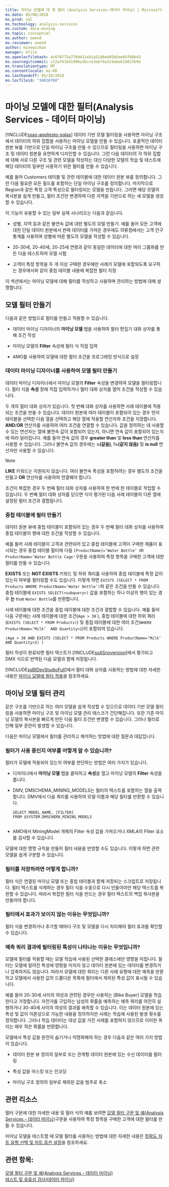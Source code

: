 ```yaml
---
title: 마이닝 모델에 대 한 필터 (Analysis Services-데이터 마이닝) | Microsoft Docs
ms.date: 05/08/2018
ms.prod: sql
ms.technology: analysis-services
ms.custom: data-mining
ms.topic: conceptual
ms.author: owend
ms.reviewer: owend
author: minewiskan
manager: kfile
ms.openlocfilehash: 4c678773a77b9411eb1a51dbeb85b5eeb5f08b43
ms.sourcegitcommit: c12a7416d1996a3bcce3ebf4a3c9abe61b02fb9e
ms.translationtype: MT
ms.contentlocale: ko-KR
ms.lasthandoff: 05/10/2018
ms.locfileid: "34016760"
---
```

# <a name="filters-for-mining-models-analysis-services---data-mining"></a>마이닝 모델에 대한 필터(Analysis Services - 데이터 마이닝)
[!INCLUDE[ssas-appliesto-sqlas](../../includes/ssas-appliesto-sqlas.md)]
  데이터 기반 모델 필터링을 사용하면 마이닝 구조에서 데이터의 하위 집합을 사용하는 마이닝 모델을 만들 수 있습니다. 포괄적인 데이터 원본 뷰를 기반으로 단일 마이닝 구조를 만들 수 있으므로 필터링을 사용하면 마이닝 구조 및 데이터 원본을 유연하게 디자인할 수 있습니다. 그런 다음 데이터의 각 하위 집합에 대해 서로 다른 구조 및 관련 모델을 작성하는 대신 다양한 모델의 학습 및 테스트에 해당 데이터의 일부만 사용하기 위한 필터를 만들 수 있습니다.  
  
 예를 들어 Customers 테이블 및 관련 테이블에 대한 데이터 원본 뷰를 정의합니다. 그런 다음 필요한 모든 필드를 포함하는 단일 마이닝 구조를 정의합니다. 마지막으로 Region과 같은 특정 고객 특성으로 필터링되는 모델을 만듭니다. 그러면 해당 모델의 복사본을 쉽게 만들고, 필터 조건만 변경하여 다른 지역을 기반으로 하는 새 모델을 생성할 수 있습니다.  
  
 이 기능이 유용할 수 있는 일부 실제 시나리오는 다음과 같습니다.  
  
-   성별, 지역 등과 같은 불연속 값에 대한 별도의 모델 만들기. 예를 들어 모든 고객에 대한 단일 데이터 원본에서 판매 데이터를 가져온 경우에도 의류점에서는 고객 인구 통계를 사용하여 성별에 따른 별도의 모델을 작성할 수 있습니다.  
  
-   20-30세, 20-40세, 20-25세 연령과 같이 동일한 데이터에 대한 여러 그룹화를 만든 다음 테스트하여 모델 시험  
  
-   고객이 특정 항목을 두 개 이상 구매한 경우에만 사례가 모델에 포함되도록 요구하는 경우에서와 같이 중첩 테이블 내용에 복잡한 필터 지정  
  
 이 섹션에서는 마이닝 모델에 대해 필터를 작성하고 사용하며 관리하는 방법에 대해 설명합니다.  
  
## <a name="creating-model-filters"></a>모델 필터 만들기  
 다음과 같은 방법으로 필터를 만들고 적용할 수 있습니다.  
  
-   데이터 마이닝 디자이너의 **마이닝 모델** 탭을 사용하여 필터 편집기 대화 상자를 통해 조건 작성  
  
-   마이닝 모델의 **Filter** 속성에 필터 식 직접 입력  
  
-   AMO를 사용하여 모델에 대한 필터 조건을 프로그래밍 방식으로 설정  
  
### <a name="creating-model-filters-using-data-mining-designer"></a>데이터 마이닝 디자이너를 사용하여 모델 필터 만들기  
 데이터 마이닝 디자이너에서 마이닝 모델의 **Filter** 속성을 변경하여 모델을 필터링합니다. 필터 식을 **속성** 창에 직접 입력하거나 필터 대화 상자를 열어 조건을 작성할 수 있습니다.  
  
 두 개의 필터 대화 상자가 있습니다. 첫 번째 대화 상자를 사용하면 사례 테이블에 적용되는 조건을 만들 수 있습니다. 데이터 원본에 여러 테이블이 포함되어 있는 경우 먼저 테이블을 선택한 다음 열을 선택하고 해당 열에 적용할 연산자와 조건을 지정합니다. **AND**/**OR** 연산자를 사용하여 여러 조건을 연결할 수 있습니다. 값을 정의하는 데 사용할 수 있는 연산자는 열에 불연속 값이 포함되어 있는지, 아니면 연속 값이 포함되어 있는지에 따라 달라집니다. 예를 들어 연속 값의 경우 **greater than** 및 **less than** 연산자를 사용할 수 있습니다. 그러나 불연속 값의 경우에는 **=(같음)**, **!=(같지 않음)** 및 **is null** 연산자만 사용할 수 있습니다.  
  
> [!NOTE]  
>  **LIKE** 키워드는 지원되지 않습니다. 여러 불연속 특성을 포함하려는 경우 별도의 조건을 만들고 **OR** 연산자를 사용하여 연결해야 합니다.  
  
 조건이 복잡한 경우 두 번째 필터 대화 상자를 사용하여 한 번에 한 테이블로 작업할 수 있습니다. 두 번째 필터 대화 상자를 닫으면 식이 평가된 다음 사례 테이블의 다른 열에 설정된 필터 조건과 결합됩니다.  
  
### <a name="creating-filters-on-nested-tables"></a>중첩 테이블에 필터 만들기  
 데이터 원본 뷰에 중첩 테이블이 포함되어 있는 경우 두 번째 필터 대화 상자를 사용하여 중첩 테이블의 행에 대한 조건을 작성할 수 있습니다.  
  
 예를 들어 사례 테이블이 고객과 관련되어 있고 중첩 테이블에 고객이 구매한 제품이 표시되는 경우 중첩 테이블 필터에 다음 `[ProductName]=’Water Bottle’ OR ProductName=’Water Bottle Cage'`구문을 사용하여 특정 항목을 구매한 고객에 대한 필터를 만들 수 있습니다.  
  
 **EXISTS** 또는 **NOT EXISTS** 키워드 및 하위 쿼리를 사용하여 중첩 테이블에 특정 값이 있는지 여부를 필터링할 수도 있습니다. 이렇게 하면 `EXISTS (SELECT * FROM Products WHERE ProductName=’Water Bottle’)`와 같은 조건을 만들 수 있습니다. 중첩 테이블에 `EXISTS SELECT(<subquery>)` 값을 포함하는 하나 이상의 행이 있는 경우 **는** true `Water Bottle`를 반환합니다.  
  
 사례 테이블에 대한 조건을 중첩 테이블에 대한 조건과 결합할 수 있습니다. 예를 들어 다음 구문에는 사례 테이블에 대한 조건(`Age > 30` ), 중첩 테이블에 대한 하위 쿼리(`EXISTS (SELECT * FROM Products)`) 및 중첩 테이블에 대한 여러 조건(`WHERE ProductName=’Milk’  AND Quantity>2`)이 포함되어 있습니다.  
  
```  
(Age > 30 AND EXISTS (SELECT * FROM Products WHERE ProductName=’Milk’  AND Quantity>2) )  
```  
  
 필터 작성이 완료되면 필터 텍스트가 [!INCLUDE[ssASnoversion](../../includes/ssasnoversion-md.md)]에서 평가되고 DMX 식으로 번역된 다음 모델과 함께 저장됩니다.  
  
 [!INCLUDE[ssBIDevStudioFull](../../includes/ssbidevstudiofull-md.md)]에서 필터 대화 상자를 사용하는 방법에 대한 자세한 내용은 [마이닝 모델에 필터 적용](../../analysis-services/data-mining/apply-a-filter-to-a-mining-model.md)을 참조하세요.  
  
## <a name="managing-mining-model-filters"></a>마이닝 모델 필터 관리  
 같은 구조를 기반으로 하는 여러 모델을 쉽게 작성할 수 있으므로 데이터 기반 모델 필터링을 사용하면 마이닝 구조 및 마이닝 모델 관리 태스크가 간단해집니다. 또한 기존 마이닝 모델의 복사본을 빠르게 만든 다음 필터 조건만 변경할 수 있습니다. 그러나 필터로 인해 일부 혼란이 발생할 수 있습니다.  
  
 다음은 마이닝 모델에서 필터를 관리하고 해석하는 방법에 대한 질문과 대답입니다.  
  
### <a name="how-can-i-tell-whether-a-filter-is-being-used"></a>필터가 사용 중인지 여부를 어떻게 알 수 있습니까?  
 필터가 모델에 적용되어 있는지 여부를 판단하는 방법은 여러 가지가 있습니다.  
  
-   디자이너에서 **마이닝 모델** 탭을 클릭하고 **속성**을 열고 마이닝 모델의 **Filter** 속성을 봅니다.  
  
-   DMV, DMSCHEMA_MINING_MODELS는 필터의 텍스트를 포함하는 열을 출력합니다. DMV에서 다음 쿼리를 사용하여 모델 이름과 해당 필터를 반환할 수 있습니다.  
  
    ```  
    SELECT MODEL_NAME, [FILTER]   
    FROM $SYSTEM.DMSCHEMA_MINING_MODELS  
  
    ```  
  
-   AMO에서 MiningModel 개체의 Filter 속성 값을 가져오거나 XMLA의 Filter 요소를 검사할 수 있습니다.  
  
 모델에 대한 명명 규칙을 만들어 필터 내용을 반영할 수도 있습니다. 이렇게 하면 관련 모델을 쉽게 구분할 수 있습니다.  
  
### <a name="how-can-i-save-a-filter"></a>필터를 저장하려면 어떻게 합니까?  
 필터 식은 연결된 마이닝 모델 또는 중첩 테이블과 함께 저장되는 스크립트로 저장됩니다. 필터 텍스트를 삭제하는 경우 필터 식을 수동으로 다시 만들어야만 해당 텍스트를 복원할 수 있습니다. 따라서 복잡한 필터 식을 만드는 경우 필터 텍스트의 백업 복사본을 만들어야 합니다.  
  
### <a name="why-cant-i-see-any-effects-from-the-filter"></a>필터에서 효과가 보이지 않는 이유는 무엇입니까?  
 필터 식을 변경하거나 추가할 때마다 구조 및 모델을 다시 처리해야 필터 효과를 확인할 수 있습니다.  
  
### <a name="why-do-i-see-filtered-attributes-in-prediction-query-results"></a>예측 쿼리 결과에 필터링된 특성이 나타나는 이유는 무엇입니까?  
 모델에 필터를 적용할 때는 모델 학습에 사용된 선택한 클래스에만 영향을 미칩니다. 필터는 모델에 알려진 특성에 영향을 미치지 않고 데이터 원본에 있는 데이터를 변경하거나 압축하지도 않습니다. 따라서 모델에 대한 쿼리는 다른 사례 유형에 대한 예측을 반환하고 모델에서 사용한 값의 드롭다운 목록에 필터에서 제외된 특성 값이 표시될 수 있습니다.  
  
 예를 들어 20-30세 사이의 여성과 관련된 경우만 사용하는 [Bike Buyer] 모델을 학습한다고 가정합니다. 자전거를 구입하는 남성의 확률을 예측하는 예측 쿼리를 여전히 실행하거나 30-40세 사이의 여성의 결과를 예측할 수 있습니다. 이는 데이터 원본에 있는 특성 및 값이 이론상으로 가능한 내용을 정의하지만 사례는 학습에 사용된 발생 횟수를 정의합니다. 그러나 학습 데이터는 대상 값을 가진 사례를 포함하지 않으므로 이러한 쿼리는 매우 작은 확률을 반환합니다.  
  
 모델에서 특성 값을 완전히 숨기거나 익명화해야 하는 경우 다음과 같은 여러 가지 방법이 있습니다.  
  
-   데이터 원본 뷰 정의의 일부로 또는 관계형 데이터 원본에 있는 수신 데이터를 필터링  
  
-   특성 값을 마스킹 또는 인코딩  
  
-   마이닝 구조 정의의 일부로 제외된 값을 범주로 축소  
  
## <a name="related-resources"></a>관련 리소스  
 필터 구문에 대한 자세한 내용 및 필터 식의 예를 보려면 [모델 필터 구문 및 예&#40;Analysis Services - 데이터 마이닝&#41;](../../analysis-services/data-mining/model-filter-syntax-and-examples-analysis-services-data-mining.md)구문을 사용하여 특정 항목을 구매한 고객에 대한 필터를 만들 수 있습니다.  
  
 마이닝 모델을 테스트할 때 모델 필터를 사용하는 방법에 대한 자세한 내용은 [정확도 차트 유형 선택 및 차트 옵션 설정](../../analysis-services/data-mining/choose-an-accuracy-chart-type-and-set-chart-options.md)을 참조하세요.  
  
## <a name="see-also"></a>관련 항목:  
 [모델 필터 구문 및 예&#40;Analysis Services - 데이터 마이닝&#41;](../../analysis-services/data-mining/model-filter-syntax-and-examples-analysis-services-data-mining.md)   
 [테스트 및 유효성 검사&#40;데이터 마이닝&#41;](../../analysis-services/data-mining/testing-and-validation-data-mining.md)  
  
  

